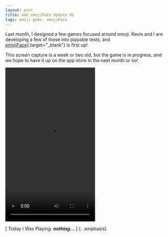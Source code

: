 ```yaml
---
layout: post
title: 446 emojiFace Update 01
tags: emoji-game, emojiFace
---
```

Last month, I designed a few games focused around emoji.  Kevin and I are developing a few of these into playable tests, and [emojiFace](http://www.foster-douglas.com/games/397-emojiface/){:target="_blank"} is first up!

This screen capture is a week or two old, but the game is in progress, and we hope to have it up on the app store in the next month or so!

<video width="280" height="480" controls>
  <source src="/img/games/446_emojiFace_Update_01.mov" type="video/mp4">
  Your browser does not support the video tag.
</video>

[ Today I Was Playing: ***nothing...*** ]
{: .emphasis}